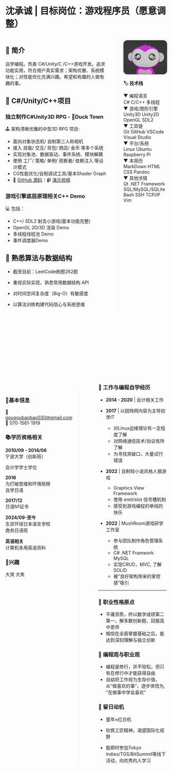 ﻿<style>
/* 分栏布局 */
.resume-container {
    display: flex;
    width: 100%;
    gap: 20px;
  }
  
.container.reversed {
    display: flex;
    width: 100%;
    gap: 20px;
    margin-top: 200px;
}

  .main-content {
    flex: 7;  /* 70% */
    padding-right: 15px;
  }
  
  .secondMain{
       flex: 7;  /* 30% */
        padding-right: 1px;
        margin-left: 20px;
  }


  .sidebar {
      flex: 3;  /* 30% */
    border-left: 1px solid #eee;
    padding-left: 15px;
  }
  
  .girlfriend
  {
    flex: 3;  /* 70% */
    border-right: 1px solid #eee;
    margin-top: 40px;
    padding-right: 20px;
  }

  /* 强制分页 */
  .page-break {
    page-break-after: always;
    height: 0;
    visibility: hidden;
  }
  
  /* 图片样式 */
  .sidebar img {
    width: 100%;
    border-radius: 12px;
    box-shadow: 0 0 10px rgba(0,0,0,0.15);
  }
  
  /* 打印优化 */
  @media print {
    body {
      margin: 0;
      padding: 1cm;
      font-size: 12pt;
    }
    .page-break {
      margin-top: 2cm;
    }

  .section-title {
    font-weight: bold;
    margin-top: 15px;
    font-family: sans-serif;
  }

  .tagbox {
    display: flex;
    flex-wrap: wrap;
    gap: 8px;
    font-family: sans-serif;
    margin-top: 10px;
  }
  
  .tag {
    background-color: #eee;
    padding: 4px 10px;
    border-radius: 12px;
    font-size: 14px;
  }
}
</style>


# 沈承诚 | 目标岗位：游戏程序员（愿意调整）
<!-- 分栏布局 -->
<div class="resume-container">

  <!-- 左侧栏（70%） -->
  <div class="main-content">

## 📌 简介
自学编程。热衷 C#/Unity/C /C++游戏开发。追求功能实用，符合用户真实需求；架构优雅、系统模块化；对性能优化充满兴趣。希望和有趣的人做有趣的事。

## 🧪 C#/Unity/C++项目
### 独立制作C#Unity3D RPG - 🐥Duck Town
🕹️ 架构清晰优雅的中型3D RPG 项目:
- 面向对象状态机/ 自制第三人称相机
- 接入 技能/ 交互/ 背包/ 商店/ 金币 等多个系统
- 实现对象池、数据驱动，事件系统、模块解耦
- 使用 工厂/ 策略/ 单例/ 观察者/ 依赖注入 等设计模式
- CG性能优化/自制调试工具/基本Shader Graph
- 🔗 [GitHub 源码](https://github.com/xxx)｜📹 [演示视频](https://youtube.com/xxx)

### 游戏引擎底层原理相关C++ Demo
💻 包括：
- C++/ SDL2 射击小游戏(基本功能完整)
- OpenGL 2D/3D 渲染 Demo
- 多线程线程池 Demo
- 事件调度器Demo

## 🧩 熟悉算法与数据结构
- 截至目前：LeetCode刷题262题
- 重视实际实现，熟悉常用数据结构 API
- 对时间空间复杂度（Big-O）有敏感度
- 以算法训练构建代码信心与系统思维

  </div>

  <!-- 右侧边栏（30%） -->
  <div class="sidebar">

![个人照片](gougou.png) 

**🏷️ 技术栈**  
<!--
| 类别     | 技能                         |
|----------|------------------------------|
| 编程语言 | C#, C/C++, Python              |
| 游戏引擎 | Unity, SDL2, OpenGL          |
| 工具     | Git, Visual Studio, VSCode   |
| 平台     | Windows, Linux, Raspberry4    |
|简历制作| Markdown, HTML, CSS, Pandoc |
|其他涉猎| Qt, Bash, CLI, Vim, SSH, TCP/IP , Sock5|

-->
<div class="section-title">▼ 编程语言</div>
<div class="tagbox">
  <span class="tag">C#</span>
  <span class="tag">C/C++</span>
  <span class="tag">多线程</span>
</div>

<div class="section-title">▼ 游戏/图形引擎</div>
<div class="tagbox">
  <span class="tag">Unity3D</span>
  <span class="tag">Unity2D</span>
  <span class="tag">OpenGL</span>
  <span class="tag">SDL2</span>
</div>

<div class="section-title">▼ 工具链</div>
<div class="tagbox">
  <span class="tag">Git</span>
  <span class="tag">GitHub</span>
  <span class="tag">VSCode</span>
  <span class="tag">Visual Studio</span>
</div>

<div class="section-title">▼ 平台/系统</div>
<div class="tagbox">
  <span class="tag">Linux Ubuntu</span>
  <span class="tag">Raspberry Pi</span>
</div>

<div class="section-title">▼ 本简历</div>
<div class="tagbox">
  <span class="tag">MarkDown</span>
  <span class="tag">HTML</span>
  <span class="tag">CSS</span>
  <span class="tag">Pandoc</span>
</div>

<div class="section-title">▼ 其他涉猎</div>
<div class="tagbox">
  <span class="tag">Qt</span>
  <span class="tag">.NET Framework</span>
  <span class="tag">SQL/MySQL/SQLite</span>
  <span class="tag">Bash</span>
  <span class="tag">SSH</span>
  <span class="tag">TCP/IP</span>
  <span class="tag">Vim</span>
</div>
  </div>
</div>

<!-- 强制分页 -->
<div class="page-break"></div>

<div class="container reversed">
    <div class="girlfriend">

### 📌基本信息      
📧 gougoubaobao030@gmail.com   
📱 070-1561-1919   

### 📚学历资格相关

**2010/09 - 2014/06**   
宁波大学（创新班）
<!--中国の「一流大学計画」対象校-->    
会计学学士学位

**2016**    
为打破思维和环境局限   
自学日语

**2017/12**   
日语N1证书

**2024/09-至今**  
东京环球日本语言学校  
商务日语班  

**英语相关**   
计算机多用英语资料

### 🌟兴趣  
大哭 大笑  
    </div>
  <div class="secondMain">

### 💼 工作与编程自学经历

- **2014 - 2020** | 会计相关工作

- **2017** | 以因特网内容为主导初学IT
  - 对Linux运维理论有一定程度了解 
  - 对网络通信技术/协议有所了解
  - 为寻找突破口，大量试行错误

- **2022** | 自制轻小说风格人狼游戏
  - Graphics View Framework 
  - 使用 emit/slot 信号槽机制
  - 感受到游戏编程的单纯的快乐

- **2022** | MushRoom游戏研学工作室
  - 参与团队制作角色管理系统
  - C# .NET Framwork MySQL
  - 实现CRUD，MVC, 了解SOLID
  - 被“良好架构带来的掌控感”吸引
  
---

### 🌱  职业性格原点
- 平庸资质，终以数学成绩第二第一，解多数创新题，回报高中恩师
- 相信在全面掌握基础之后，能达到深刻理解与独立创新
### 🧠 编程观与职业观
- 编程是修行，并不轻松，但只有在修行中才能获得自由
- 自幼将工作视为生存价值，从“做喜欢的事“，逐步体悟为, "在做事中学会喜欢"  
### 🌸 留日动机
- 童年≈红白机
- 钦佩工匠精神，渴望国际化视野
- 能即时参加Tokyo Indies/TGS/BitSummit等线下活动，向优秀的人学习

  </div>
</div>
